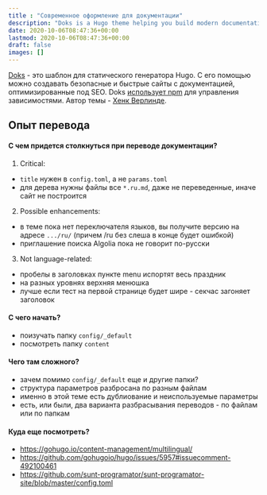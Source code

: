 ```yaml
---
title : "Современное оформление для документации"
description: "Doks is a Hugo theme helping you build modern documentation websites that are secure, fast, and SEO-ready — by default."
date: 2020-10-06T08:47:36+00:00
lastmod: 2020-10-06T08:47:36+00:00
draft: false
images: []
---
```


[Doks](https://github.com/h-enk/doks/) - это шаблон для статического генератора Hugo.
С его помощью можно создавать безопасные и быстрые сайты с документацией, оптимизированные 
под SEO. Doks [использует npm](https://henkverlinde.com/master-npm-with-hugo-managing-dependencies/) для управления зависимостями. 
Автор темы - [Хенк Верлинде](https://twitter.com/HenkVerlinde).

## Опыт перевода 

#### С чем придется столкнуться при переводе документации?

1. Critical:

- `title` нужен в `config.toml`, а не `params.toml`
- для дерева нужны файлы все `*.ru.md`, даже не переведенные, иначе сайт не построится

2. Possible enhancements:

- в теме пока нет переключателя языков, вы получите версию на адресе `.../ru/`
  (причем /ru без слеша в конце будет ошибкой)
- приглашение поиска Algolia пока не говорит по-русски

3. Not language-related:

- пробелы в заголовках пункте menu испортят весь праздник
- на разных уровнях верхняя менюшка
- лучше если тест на первой странице будет шире - секчас загоняет заголовок

#### С чего начать?

- поизучать папку `config/_default`
- посмотреть папку `content`

####  Чего там сложного?

- зачем помимо `config/_default` еще и другие папки?
- структура параметров разбросана по разным файлам
- именно в этой теме есть дублиование и неиспользуемые параметры
- есть, или были, два варианта разбрасывания переводов - по файлам или по папкам

#### Куда еще посмотреть?

- <https://gohugo.io/content-management/multilingual/>
- <https://github.com/gohugoio/hugo/issues/5957#issuecomment-492100461>
- <https://github.com/sunt-programator/sunt-programator-site/blob/master/config.toml>
